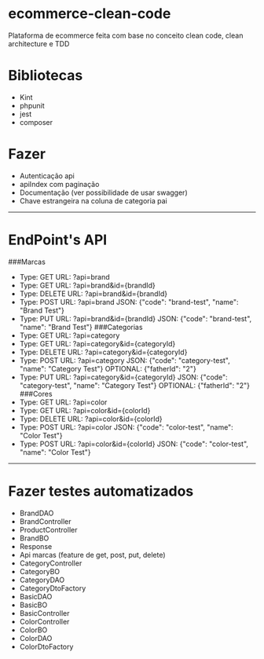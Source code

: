 # ecommerce-clean-code
Plataforma de ecommerce feita com base no conceito clean code, clean architecture e TDD

# Bibliotecas
- Kint
- phpunit
- jest
- composer

# Fazer
- Autenticação api
- apiIndex com paginação
- Documentação (ver possibilidade de usar swagger)
- Chave estrangeira na coluna de categoria pai

---
# EndPoint's API
###Marcas
  - Type: GET URL: ?api=brand
  - Type: GET URL: ?api=brand&id={brandId} 
  - Type: DELETE URL: ?api=brand&id={brandId} 
  - Type: POST URL: ?api=brand JSON: {"code": "brand-test", "name": "Brand Test"}
  - Type: PUT URL: ?api=brand&id={brandId} JSON: {"code": "brand-test", "name": "Brand Test"}
###Categorias
  - Type: GET URL: ?api=category
  - Type: GET URL: ?api=category&id={categoryId}
  - Type: DELETE URL: ?api=category&id={categoryId} 
  - Type: POST URL: ?api=category JSON: {"code": "category-test", "name": "Category Test"} OPTIONAL: {"fatherId": "2"}
  - Type: PUT URL: ?api=category&id={categoryId} JSON: {"code": "category-test", "name": "Category Test"} OPTIONAL: {"fatherId": "2"}
###Cores
  - Type: GET URL: ?api=color
  - Type: GET URL: ?api=color&id={colorId}
  - Type: DELETE URL: ?api=color&id={colorId}
  - Type: POST URL: ?api=color JSON: {"code": "color-test", "name": "Color Test"}
  - Type: POST URL: ?api=color&id={colorId} JSON: {"code": "color-test", "name": "Color Test"}

---
# Fazer testes automatizados
- BrandDAO
- BrandController
- ProductController
- BrandBO
- Response
- Api marcas (feature de get, post, put, delete)
- CategoryController
- CategoryBO
- CategoryDAO
- CategoryDtoFactory
- BasicDAO
- BasicBO
- BasicController
- ColorController
- ColorBO
- ColorDAO
- ColorDtoFactory